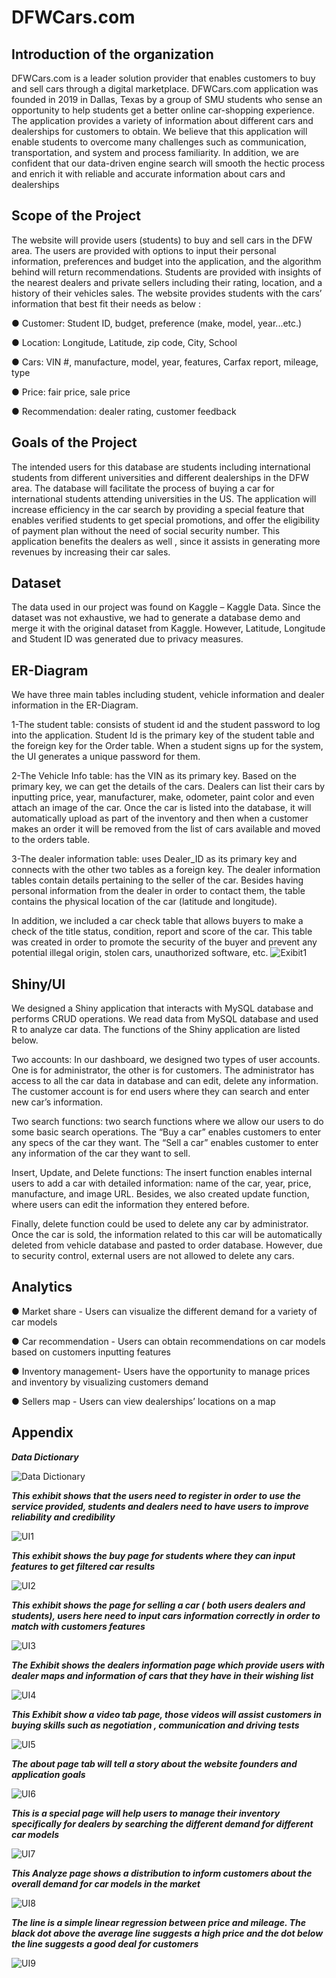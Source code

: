 # DFWCars.com
## Introduction of the organization 
DFWCars.com is a leader solution provider that enables customers to buy and sell cars through a digital marketplace. DFWCars.com application was founded in 2019 in Dallas, Texas by a group of SMU students who sense an opportunity to help students get a better online car-shopping experience. The application provides a variety of information about different cars and dealerships for customers to obtain. We believe that this application will  enable students to overcome many challenges such as communication, transportation, and system and process familiarity. In addition, we are confident that our data-driven engine search will smooth the hectic process and enrich it with reliable and accurate information about cars and dealerships
## Scope of the Project 
The website will provide users (students) to buy and sell cars in the DFW area. The users are provided with options to input their personal information, preferences and budget into the application, and the algorithm behind will return recommendations. Students are provided with insights of the nearest dealers and private sellers including their rating, location, and a history of their vehicles sales.  The website provides students with the cars’ information that best fit their needs as below : 

● Customer: Student ID, budget, preference (make, model, year...etc.)  

● Location: Longitude, Latitude, zip code, City, School   

● Cars: VIN #, manufacture, model, year, features, Carfax report, mileage, type   

● Price: fair price, sale price  

● Recommendation: dealer rating, customer feedback  


## Goals of the Project 
The intended users for this database are students including international students from different universities  and different dealerships in the DFW area. The database will facilitate the process of buying a car for international students attending universities in the US. The application will increase efficiency in the car search by providing a special feature that enables verified students to get special promotions, and offer the eligibility of payment plan without the need of social security number.  This application benefits the dealers as well , since it assists in generating more revenues by increasing their car sales.

## Dataset 
The data used in our project was found on Kaggle – Kaggle Data. Since the dataset was not exhaustive, we had to generate a database demo and merge it with the original dataset from Kaggle. However,  Latitude, Longitude and Student ID was generated due to privacy measures. 

## ER-Diagram 
We have three main tables including student, vehicle information and dealer information in the ER-Diagram.

1-The student table: consists of student id and the student password to log into the application. Student Id is the primary key of the student table and the foreign key for the Order table. When a student signs up for the system, the UI generates a unique password for them. 

2-The Vehicle Info table:  has the VIN as its primary key. Based on the primary key, we can get the details of the cars. Dealers can list their cars by inputting price, year, manufacturer, make, odometer, paint color and even attach an image of the car. Once the car is listed into the database, it will automatically upload as part of the inventory and then when a customer makes an order it will be removed from the list of cars available and moved to the orders table. 

3-The dealer information table: uses Dealer_ID as its primary key and connects with the other two tables as a foreign key. The dealer information tables contain details pertaining to the seller of the car. Besides having personal information from the dealer in order to contact them, the table contains the physical location of the car (latitude and longitude). 

In addition, we included a car check table that allows buyers to make a check of the title status, condition, report and score of the car. This table was created in order to promote the security of the buyer and prevent any potential illegal origin, stolen cars, unauthorized software, etc. 
![Exibit1](https://user-images.githubusercontent.com/65084653/81484469-42215e00-920b-11ea-89e9-fa5eb29b637c.PNG)


## Shiny/UI 
We designed a Shiny application that interacts with MySQL database and performs CRUD operations. We read data from MySQL database and used R to analyze car data. The functions of the Shiny application are listed below. 

Two accounts: In our dashboard, we designed two types of user accounts. One is for administrator, the other is for customers. The administrator has access to all the car data in database and can edit, delete any information. The customer account is for end users where they can search and enter new car’s information.  

Two search functions: two search functions where we allow our users to do some basic search operations. The “Buy a car” enables customers to enter any specs of the car they want. The “Sell a car” enables customer to enter any information of the car they want to sell.  

Insert, Update, and Delete functions: The insert function enables internal users to add a car with detailed information: name of the car, year, price, manufacture, and image URL. Besides, we also created update function, where users can edit the information they entered before. 

Finally, delete function could be used to delete any car by administrator. Once the car is sold, the information related to this car will be automatically deleted from vehicle database and pasted to order database. However, due to security control, external users are not allowed to delete any cars. 

## Analytics 
● Market share - Users can visualize the different demand for a variety of car models  

● Car recommendation  - Users can obtain recommendations on car models based on customers inputting features  

● Inventory management- Users have the opportunity to manage prices and inventory by visualizing customers demand  

● Sellers map - Users can view dealerships’ locations on a map

## Appendix

_**Data Dictionary**_

![Data Dictionary](https://user-images.githubusercontent.com/65084653/81484187-582e1f00-9209-11ea-9ba9-1cafe8d8f651.PNG)  



_**This exhibit shows that the users need to register in order to use the service provided,  students and dealers need to have users to improve reliability and credibility**_

![UI1](https://user-images.githubusercontent.com/65084653/81484197-5fedc380-9209-11ea-8aa1-eb53b3a2689e.PNG)  



_**This exhibit shows the buy page for students where they can input features to get filtered car  results**_

![UI2](https://user-images.githubusercontent.com/65084653/81484199-6419e100-9209-11ea-9a0c-a93a9c28ae00.PNG)  



_**This exhibit shows the page for selling a car ( both users dealers and students), users here need  to input cars information correctly in order to match with customers features**_

![UI3](https://user-images.githubusercontent.com/65084653/81484202-67ad6800-9209-11ea-9abd-781a63a55551.PNG)  



_**The Exhibit shows the dealers information page which provide users with dealer maps and  information of cars that they have in their wishing list**_

![UI4](https://user-images.githubusercontent.com/65084653/81484203-6aa85880-9209-11ea-9370-014f648a3e64.PNG)  



_**This Exhibit show a video tab page, those videos will assist customers in buying skills such as  negotiation ,  communication and driving tests**_

![UI5](https://user-images.githubusercontent.com/65084653/81484207-6ed47600-9209-11ea-876c-c667d6f48448.PNG)  



_**The about page tab will tell a story about the website founders and application goals**_

![UI6](https://user-images.githubusercontent.com/65084653/81484213-7267fd00-9209-11ea-8f3c-753f0dab0d1e.PNG)  



_**This is a special page will help users to manage their inventory specifically for dealers by searching the different demand for different car models**_

![UI7](https://user-images.githubusercontent.com/65084653/81484216-74ca5700-9209-11ea-8476-d3b286c14670.PNG)  



_**This Analyze page shows a distribution to inform customers about the overall demand for car models in the market**_

![UI8](https://user-images.githubusercontent.com/65084653/81484217-772cb100-9209-11ea-937b-df8576c58969.PNG)  



_**The line is a simple linear regression between price and mileage. The black dot above the average line suggests a high price and the dot below the line suggests a good deal for customers**_

![UI9](https://user-images.githubusercontent.com/65084653/81484221-798f0b00-9209-11ea-9463-32b40a143aa9.PNG)

